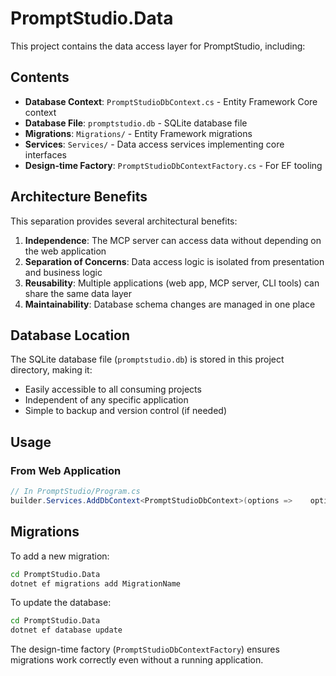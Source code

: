 # PromptStudio.Data

This project contains the data access layer for PromptStudio, including:

## Contents

- **Database Context**: `PromptStudioDbContext.cs` - Entity Framework Core context
- **Database File**: `promptstudio.db` - SQLite database file
- **Migrations**: `Migrations/` - Entity Framework migrations
- **Services**: `Services/` - Data access services implementing core interfaces
- **Design-time Factory**: `PromptStudioDbContextFactory.cs` - For EF tooling

## Architecture Benefits

This separation provides several architectural benefits:

1. **Independence**: The MCP server can access data without depending on the web application
2. **Separation of Concerns**: Data access logic is isolated from presentation and business logic
3. **Reusability**: Multiple applications (web app, MCP server, CLI tools) can share the same data layer
4. **Maintainability**: Database schema changes are managed in one place

## Database Location

The SQLite database file (`promptstudio.db`) is stored in this project directory, making it:
- Easily accessible to all consuming projects
- Independent of any specific application
- Simple to backup and version control (if needed)

## Usage

### From Web Application
```csharp
// In PromptStudio/Program.cs
builder.Services.AddDbContext<PromptStudioDbContext>(options =>    options.UseSqlite("Data Source=../PromptStudio.Data/promptstudio.db"));
```

## Migrations

To add a new migration:
```bash
cd PromptStudio.Data
dotnet ef migrations add MigrationName
```

To update the database:
```bash
cd PromptStudio.Data
dotnet ef database update
```

The design-time factory (`PromptStudioDbContextFactory`) ensures migrations work correctly even without a running application.
